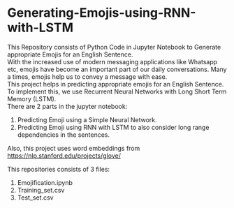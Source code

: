 # Generating-Emojis-using-RNN-with-LSTM<br>
This Repository consists of Python Code in Jupyter Notebook to Generate appropriate Emojis for an English Sentence.<br>
With the increased use of modern messaging applications like Whatsapp etc, emojis have become an important part of our daily conversations. Many a times, emojis help us to convey a message with ease.<br>
This project helps in predicting appropriate emojis for an English Sentence.<br>
To implement this, we use Recurrent Neural Networks with Long Short Term Memory (LSTM).<br>
There are 2 parts in the jupyter notebook:<br>
1) Predicting Emoji using a Simple Neural Network.<br>
2) Predicting Emoji using RNN with LSTM to also consider long range dependencies in the sentences.<br>

Also, this project uses word embeddings from https://nlp.stanford.edu/projects/glove/

This repositories consists of 3 files:
1) Emojification.ipynb
2) Training_set.csv
3) Test_set.csv
